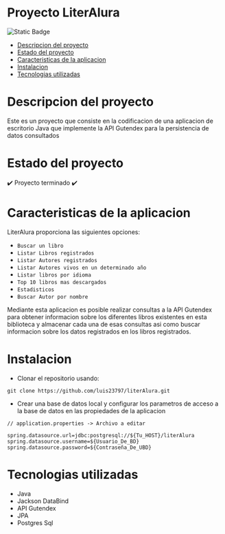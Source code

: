 # Proyecto LiterAlura
![Static Badge](https://img.shields.io/badge/Estado%20del%20proyecto-Terminado-green)
- [Descripcion del proyecto](#descripcion-del-proyecto)
- [Estado del proyecto](#estado-del-proyecto)
- [Caracteristicas de la aplicacion](#caracteristicas-de-la-aplicacion)
- [Instalacion](#Instalacion)
- [Tecnologias utilizadas](#tecnologias-utilizadas)
# Descripcion del proyecto
Este es un proyecto que consiste en la codificacion de una aplicacion de escritorio Java que implemente la API Gutendex para la persistencia de datos consultados

# Estado del proyecto
:heavy_check_mark: Proyecto terminado :heavy_check_mark:

# Caracteristicas de la aplicacion
LiterAlura proporciona las siguientes opciones:
* `Buscar un libro`
* `Listar Libros registrados` 
* `Listar Autores registrados`
* `Listar Autores vivos en un determinado año`
* `Listar libros por idioma`
* `Top 10 libros mas descargados`
* `Estadisticos`
* `Buscar Autor por nombre`

Mediante esta aplicacion es posible realizar consultas a la API Gutendex para obtener informacion sobre los diferentes libros existentes en esta biblioteca y almacenar cada una de esas consultas asi como buscar informacion sobre los datos registrados en los libros registrados.

# Instalacion 
* Clonar el repositorio usando:
```
git clone https://github.com/luis23797/literAlura.git
```
* Crear una base de datos local y configurar los parametros de acceso a la base de datos en las propiedades de la aplicacion
```
// application.properties -> Archivo a editar

spring.datasource.url=jdbc:postgresql://${Tu_HOST}/literAlura
spring.datasource.username=${Usuario_De_BD}
spring.datasource.password=${Contraseña_De_UBD}
```
# Tecnologias utilizadas
- Java
- Jackson DataBind
- API Gutendex
- JPA
- Postgres Sql